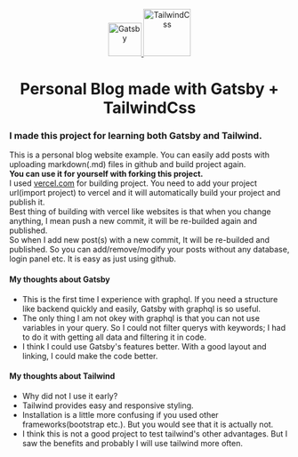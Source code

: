 <p align="center">
  <a href="https://www.gatsbyjs.org">
    <img alt="Gatsby" src="https://www.gatsbyjs.org/monogram.svg" width="60" />
  </a>

  <a href="https://www.tailwindcss.com">
    <img alt="TailwindCss" src="https://seeklogo.com/images/T/tailwind-css-logo-5AD4175897-seeklogo.com.png" width="85" />
  </a>
</p>
<h1 align="center">
  Personal Blog made with Gatsby + TailwindCss
</h1>

<h3>I made this project for learning both Gatsby and Tailwind. </h3>

<p>
  This is a personal blog website example. You can easily add posts with uploading markdown(.md) files in github and build project again.
  <br>
  <b>You can use it for yourself with forking this project. </b>
  <br>
  I used <a href="https://vercel.com/">vercel.com</a> for building project. You need to add your project url(import project) to vercel and it will automatically build your project and publish it.
  <br>
  Best thing of building with vercel like websites is that when you change anything, I mean push a new commit, it will be re-builded again and published. 
  <br>
 So when I add new post(s) with a new commit, It will be re-builded and published. So you can add/remove/modify your posts without any database, login panel etc. It is easy as just using github.
</p>

<h4>My thoughts about Gatsby </h5>
<ul>
  <li> This is the first time I experience with graphql. If you need a structure like backend quickly and easily, Gatsby with graphql is so useful.</li>
  <li> The only thing I am not okey with graphql is that you can not use variables in your query. So I could not filter querys with keywords; I had to do it with getting all data and filtering it in code.</li>
  <li> I think I could use Gatsby's features better. With a good layout and linking, I could make the code better. </li>
</ul>

<h4>My thoughts about Tailwind </h5>
<ul>
  <li> Why did not I use it early?</li>
  <li> Tailwind provides easy and responsive styling. </li>
  <li> Installation is a little more confusing if you used other frameworks(bootstrap etc.). But you would see that it is actually not. </li>
  <li> I think this is not a good project to test tailwind's other advantages. But I saw the benefits and probably I will use tailwind more often. </li>
</ul>
